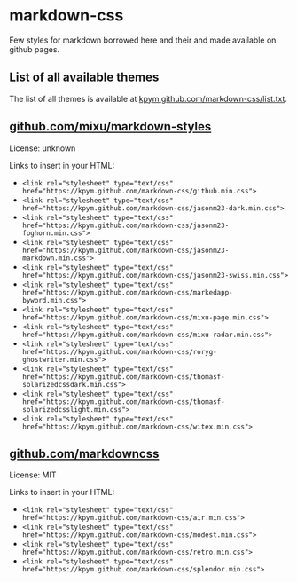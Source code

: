 # markdown-css

Few styles for markdown borrowed here and their and made available on github pages.

## List of all available themes

The list of all themes is available at [kpym.github.com/markdown-css/list.txt](https://kpym.github.com/markdown-css/list.txt).

## [github.com/mixu/markdown-styles](https://github.com/mixu/markdown-styles)

License: unknown

Links to insert in your HTML:

- `<link rel="stylesheet" type="text/css" href="https://kpym.github.com/markdown-css/github.min.css">`
- `<link rel="stylesheet" type="text/css" href="https://kpym.github.com/markdown-css/jasonm23-dark.min.css">`
- `<link rel="stylesheet" type="text/css" href="https://kpym.github.com/markdown-css/jasonm23-foghorn.min.css">`
- `<link rel="stylesheet" type="text/css" href="https://kpym.github.com/markdown-css/jasonm23-markdown.min.css">`
- `<link rel="stylesheet" type="text/css" href="https://kpym.github.com/markdown-css/jasonm23-swiss.min.css">`
- `<link rel="stylesheet" type="text/css" href="https://kpym.github.com/markdown-css/markedapp-byword.min.css">`
- `<link rel="stylesheet" type="text/css" href="https://kpym.github.com/markdown-css/mixu-page.min.css">`
- `<link rel="stylesheet" type="text/css" href="https://kpym.github.com/markdown-css/mixu-radar.min.css">`
- `<link rel="stylesheet" type="text/css" href="https://kpym.github.com/markdown-css/roryg-ghostwriter.min.css">`
- `<link rel="stylesheet" type="text/css" href="https://kpym.github.com/markdown-css/thomasf-solarizedcssdark.min.css">`
- `<link rel="stylesheet" type="text/css" href="https://kpym.github.com/markdown-css/thomasf-solarizedcsslight.min.css">`
- `<link rel="stylesheet" type="text/css" href="https://kpym.github.com/markdown-css/witex.min.css">`

## [github.com/markdowncss](https://github.com/markdowncss)

License: MIT

Links to insert in your HTML:

- `<link rel="stylesheet" type="text/css" href="https://kpym.github.com/markdown-css/air.min.css">`
- `<link rel="stylesheet" type="text/css" href="https://kpym.github.com/markdown-css/modest.min.css">`
- `<link rel="stylesheet" type="text/css" href="https://kpym.github.com/markdown-css/retro.min.css">`
- `<link rel="stylesheet" type="text/css" href="https://kpym.github.com/markdown-css/splendor.min.css">`
